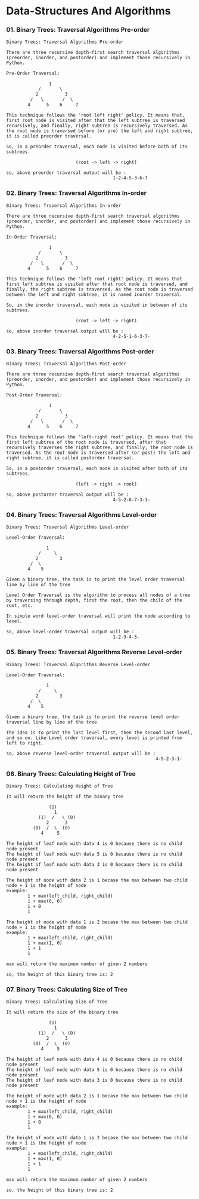 # Data-Structures And Algorithms


### 01. Binary Trees: Traversal Algorithms Pre-order

    Binary Trees: Traversal Algorithms Pre-order

    There are three recursive depth-first search traversal algorithms (preorder, inorder, and postorder) and implement those recursively in Python.

    Pre-Order Traversal:

                    1
                /       \
               2          3
             /   \       /  \  
            4      5    6     7

    This technique follows the 'root left right' policy. It means that, first root node is visited after that the left subtree is traversed recursively, and finally, right subtree is recursively traversed. As the root node is traversed before (or pre) the left and right subtree, it is called preorder traversal.

    So, in a preorder traversal, each node is visited before both of its subtrees.

                              (root -> left -> right)

    so, above preorder traversal output will be : 
                                            1-2-4-5-3-6-7
                                            
### 02. Binary Trees: Traversal Algorithms In-order

    Binary Trees: Traversal Algorithms In-order

    There are three recursive depth-first search traversal algorithms (preorder, inorder, and postorder) and implement those recursively in Python.

    In-Order Traversal:
    
                    1
                /       \
               2          3
             /   \       /  \  
            4      5    6     7

    This technique follows the 'left root right' policy. It means that first left subtree is visited after that root node is traversed, and finally, the right subtree is traversed. As the root node is traversed between the left and right subtree, it is named inorder traversal.

    So, in the inorder traversal, each node is visited in between of its subtrees.

                              (root -> left -> right)

    so, above inorder traversal output will be : 
                                            4-2-5-1-6-3-7-

### 03. Binary Trees: Traversal Algorithms Post-order

    Binary Trees: Traversal Algorithms Post-order

    There are three recursive depth-first search traversal algorithms (preorder, inorder, and postorder) and implement those recursively in Python.

    Post-Order Traversal:
    
                    1
                /       \
               2          3
             /   \       /  \  
            4      5    6     7

    This technique follows the 'left-right root' policy. It means that the first left subtree of the root node is traversed, after that recursively traverses the right subtree, and finally, the root node is traversed. As the root node is traversed after (or post) the left and right subtree, it is called postorder traversal.

    So, in a postorder traversal, each node is visited after both of its subtrees.

                              (left -> right -> root)

    so, above postorder traversal output will be : 
                                            4-5-2-6-7-3-1-
    
### 04. Binary Trees: Traversal Algorithms Level-order

    Binary Trees: Traversal Algorithms Level-order

    Level-Order Traversal:
    
                   1
                /     \
               2        3
             /  \          
            4    5     

    Given a binary tree, the task is to print the level order traversal line by line of the tree

    Level Order Traversal is the algorithm to process all nodes of a tree by traversing through depth, first the root, then the child of the root, etc.

    In simple word level-order traversal will print the node according to level.

    so, above level-order traversal output will be : 
                                            1-2-3-4-5-
    
### 05. Binary Trees: Traversal Algorithms Reverse Level-order

    Binary Trees: Traversal Algorithms Reverse Level-order

    Level-Order Traversal:
    
                   1
                /     \
               2        3
             /  \          
            4    5     

    Given a binary tree, the task is to print the reverse level order traversal line by line of the tree

    The idea is to print the last level first, then the second last level, and so on. Like Level order traversal, every level is printed from left to right.

    so, above reverse level-order traversal output will be : 
                                                            4-5-2-3-1-

### 06. Binary Trees: Calculating Height of Tree

    Binary Trees: Calculating Height of Tree

    It will return the height of the binary tree
                    
                    (1) 
                      1       
                (1)  /   \ (0)  
                   2      3
              (0)  /  \  (0)        
                 4     5  

    The height of leaf node with data 4 is 0 because there is no child node present
    The height of leaf node with data 5 is 0 because there is no child node present
    The height of leaf node with data 3 is 0 because there is no child node present

    The height of node with data 2 is 1 becase the max between two child node + 1 is the height of node
    example:
            1 + max(left_child, right_child)
            1 + max(0, 0)
            1 + 0
            1

    The height of node with data 1 is 2 becase the max between two child node + 1 is the height of node
    example:
            1 + max(left_child, right_child)
            1 + max(1, 0)
            1 + 1
            1

    max will return the maximum number of given 2 numbers

    so, the height of this binary tree is: 2

### 07. Binary Trees: Calculating Size of Tree

    Binary Trees: Calculating Size of Tree

    It will return the size of the binary tree
                    
                    (1) 
                      1       
                (1)  /   \ (0)  
                   2      3
              (0)  /  \  (0)        
                 4     5  

    The height of leaf node with data 4 is 0 because there is no child node present
    The height of leaf node with data 5 is 0 because there is no child node present
    The height of leaf node with data 3 is 0 because there is no child node present

    The height of node with data 2 is 1 becase the max between two child node + 1 is the height of node
    example:
            1 + max(left_child, right_child)
            1 + max(0, 0)
            1 + 0
            1

    The height of node with data 1 is 2 becase the max between two child node + 1 is the height of node
    example:
            1 + max(left_child, right_child)
            1 + max(1, 0)
            1 + 1
            1

    max will return the maximum number of given 2 numbers

    so, the height of this binary tree is: 2




    
    
